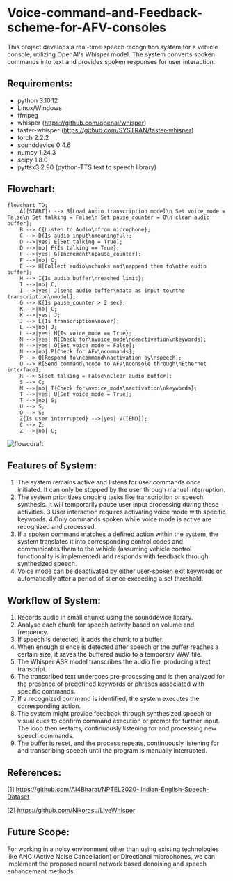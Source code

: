 # Voice-command-and-Feedback-scheme-for-AFV-consoles

This project develops a real-time speech recognition system for a vehicle console, utilizing OpenAI's Whisper model. The system converts spoken commands into text and provides spoken responses for user interaction.

## Requirements:

- python 3.10.12
- Linux/Windows
- ffmpeg
- whisper (https://github.com/openai/whisper)
- faster-whisper (https://github.com/SYSTRAN/faster-whisper)
- torch 2.2.2
- sounddevice 0.4.6
- numpy 1.24.3
- scipy 1.8.0
- pyttsx3 2.90 (python-TTS text to speech library)

## Flowchart:
``` mermaid
flowchart TD;
    A([START]) --> B[Load Audio transcription model\n Set voice_mode = False\n Set talking = False\n Set pause_counter = 0\n clear audio buffer];
    B --> C{Listen to Audio\nfrom microphone};
    C --> D{Is audio input\nmeaningful};
    D -->|yes| E[Set talking = True];
    D -->|no| F{Is talking == True};
    F -->|yes| G[Increment\npause_counter];
    F -->|no| C;
    E --> H[Collect audio\nchunks and\nappend them to\nthe audio buffer];
    H --> I{Is audio buffer\nreached limit};
    I -->|no| C;
    I -->|yes| J[send audio buffer\ndata as input to\nthe transcription\nmodel];
    G --> K{Is pause_counter > 2 sec};
    K -->|no| C;
    K -->|yes| J;
    J --> L{Is transcription\nover};
    L -->|no| J;
    L -->|yes| M{Is voice_mode == True};
    M -->|yes| N{Check for\nvoice_mode\ndeactivation\nkeywords};
    N -->|yes| O[Set voice_mode = False];
    N -->|no| P[Check for AFV\ncommands];
    P --> Q[Respond to\ncommand\nactivation by\nspeech];
    Q --> R[Send command\ncode to AFV\nconsole through\nEthernet interface];
    R --> S[set talking = False\nClear audio buffer];
    S --> C;
    M -->|no| T{Check for\nvoice_mode\nactivation\nkeywords};
    T -->|yes| U[Set voice_mode = True];
    T -->|no| S;
    U --> S;
    O --> S;
    Z{Is user interrupted} -->|yes| V([END]);
    C --> Z;
    Z -->|no| C;
```
![flowcdraft](https://github.com/Vas8deV/Voice-command-and-Feedback-scheme-for-AFV-consoles/assets/126313237/da8a7828-1584-4865-8ceb-0a7d0a332ca5)

## Features of System:

1. The system remains active and listens for user commands once initiated. It
can only be stopped by the user through manual interruption.
2. The system prioritizes ongoing tasks like transcription or speech synthesis. It
will temporarily pause user input processing during these activities.
3.User interaction requires activating voice mode with specific keywords.
4.Only commands spoken while voice mode is active are recognized and
processed.
5. If a spoken command matches a defined action within the system, the system
translates it into corresponding control codes and communicates them to the vehicle
(assuming vehicle control functionality is implemented) and responds with feedback
through synthesized speech.
6. Voice mode can be deactivated by either user-spoken exit keywords or
automatically after a period of silence exceeding a set threshold.

## Workflow of System:

1. Records audio in small chunks using the sounddevice library.
2. Analyse each chunk for speech activity based on volume and frequency.
3. If speech is detected, it adds the chunk to a buffer.
4. When enough silence is detected after speech or the buffer reaches a certain
size, it saves the buffered audio to a temporary WAV file.
5. The Whisper ASR model transcribes the audio file, producing a text transcript.
6. The transcribed text undergoes pre-processing and is then analyzed for the
presence of predefined keywords or phrases associated with specific commands.
7. If a recognized command is identified, the system executes the corresponding
action.
8. The system might provide feedback through synthesized speech or visual cues
to confirm command execution or prompt for further input. The loop then restarts,
continuously listening for and processing new speech commands.
9. The buffer is reset, and the process repeats, continuously listening for and
transcribing speech until the program is manually interrupted.

## References:

[1] [https://github.com/AI4Bharat/NPTEL2020- Indian-English-Speech-Dataset](https://github.com/AI4Bharat/NPTEL2020-Indian-English-Speech-Dataset)

[2] https://github.com/Nikorasu/LiveWhisper

## Future Scope:

For working in a noisy environment other than using existing technologies like ANC (Active Noise Cancellation) or Directional microphones, we can implement the proposed neural network based denoising and speech enhancement methods.
